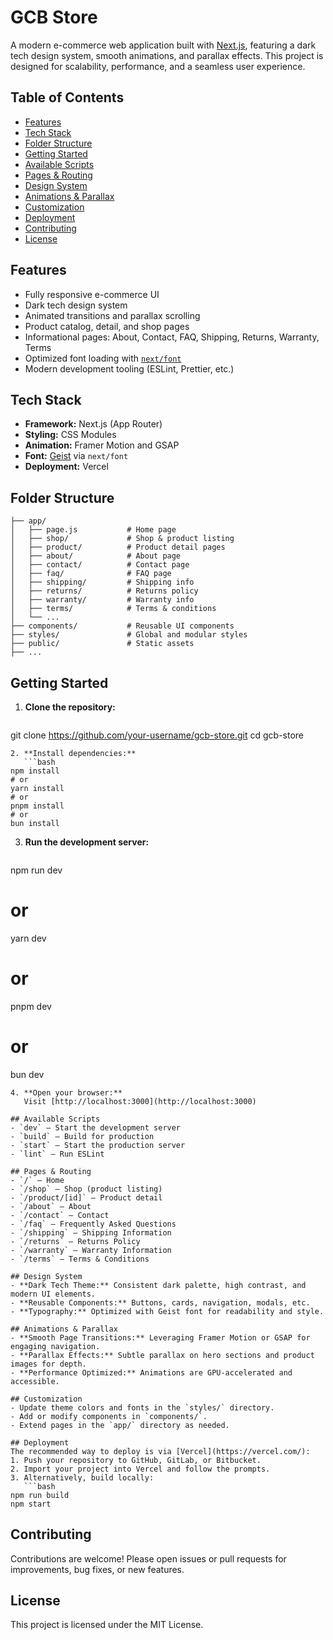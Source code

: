 # GCB Store

A modern e-commerce web application built with [Next.js](https://nextjs.org), featuring a dark tech design system, smooth animations, and parallax effects. This project is designed for scalability, performance, and a seamless user experience.

## Table of Contents
- [Features](#features)
- [Tech Stack](#tech-stack)
- [Folder Structure](#folder-structure)
- [Getting Started](#getting-started)
- [Available Scripts](#available-scripts)
- [Pages & Routing](#pages--routing)
- [Design System](#design-system)
- [Animations & Parallax](#animations--parallax)
- [Customization](#customization)
- [Deployment](#deployment)
- [Contributing](#contributing)
- [License](#license)

## Features
- Fully responsive e-commerce UI
- Dark tech design system
- Animated transitions and parallax scrolling
- Product catalog, detail, and shop pages
- Informational pages: About, Contact, FAQ, Shipping, Returns, Warranty, Terms
- Optimized font loading with [`next/font`](https://nextjs.org/docs/app/building-your-application/optimizing/fonts)
- Modern development tooling (ESLint, Prettier, etc.)

## Tech Stack
- **Framework:** Next.js (App Router)
- **Styling:** CSS Modules
- **Animation:** Framer Motion and GSAP
- **Font:** [Geist](https://vercel.com/font) via `next/font`
- **Deployment:** Vercel

## Folder Structure
```
├── app/
│   ├── page.js           # Home page
│   ├── shop/             # Shop & product listing
│   ├── product/          # Product detail pages
│   ├── about/            # About page
│   ├── contact/          # Contact page
│   ├── faq/              # FAQ page
│   ├── shipping/         # Shipping info
│   ├── returns/          # Returns policy
│   ├── warranty/         # Warranty info
│   ├── terms/            # Terms & conditions
│   └── ...
├── components/           # Reusable UI components
├── styles/               # Global and modular styles
├── public/               # Static assets
├── ...
```

## Getting Started
1. **Clone the repository:**
   ```bash
git clone https://github.com/your-username/gcb-store.git
cd gcb-store
```
2. **Install dependencies:**
   ```bash
npm install
# or
yarn install
# or
pnpm install
# or
bun install
```
3. **Run the development server:**
   ```bash
npm run dev
# or
yarn dev
# or
pnpm dev
# or
bun dev
```
4. **Open your browser:**
   Visit [http://localhost:3000](http://localhost:3000)

## Available Scripts
- `dev` – Start the development server
- `build` – Build for production
- `start` – Start the production server
- `lint` – Run ESLint

## Pages & Routing
- `/` – Home
- `/shop` – Shop (product listing)
- `/product/[id]` – Product detail
- `/about` – About
- `/contact` – Contact
- `/faq` – Frequently Asked Questions
- `/shipping` – Shipping Information
- `/returns` – Returns Policy
- `/warranty` – Warranty Information
- `/terms` – Terms & Conditions

## Design System
- **Dark Tech Theme:** Consistent dark palette, high contrast, and modern UI elements.
- **Reusable Components:** Buttons, cards, navigation, modals, etc.
- **Typography:** Optimized with Geist font for readability and style.

## Animations & Parallax
- **Smooth Page Transitions:** Leveraging Framer Motion or GSAP for engaging navigation.
- **Parallax Effects:** Subtle parallax on hero sections and product images for depth.
- **Performance Optimized:** Animations are GPU-accelerated and accessible.

## Customization
- Update theme colors and fonts in the `styles/` directory.
- Add or modify components in `components/`.
- Extend pages in the `app/` directory as needed.

## Deployment
The recommended way to deploy is via [Vercel](https://vercel.com/):
1. Push your repository to GitHub, GitLab, or Bitbucket.
2. Import your project into Vercel and follow the prompts.
3. Alternatively, build locally:
   ```bash
npm run build
npm start
```

## Contributing
Contributions are welcome! Please open issues or pull requests for improvements, bug fixes, or new features.

## License
This project is licensed under the MIT License.
